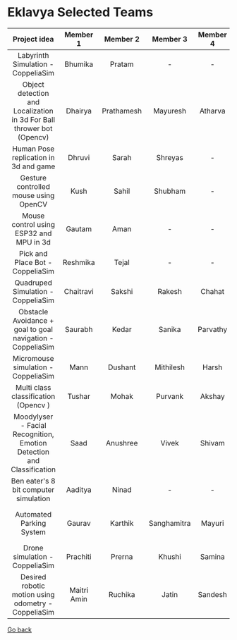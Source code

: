 # Eklavya Selected Teams

|                              Project idea                             |   Member 1  |  Member 2  |  Member 3   | Member 4 |              Mentors             |
|:---------------------------------------------------------------------:|:-----------:|:----------:|:-----------:|:--------:|:--------------------------------:|
|                   Labyrinth Simulation - CoppeliaSim                  |   Bhumika   |   Pratam   |      -      |     -    |      Lukesh, Jitesh, Vedant      |
| Object detection and Localization in 3d For Ball thrower bot (Opencv) |   Dhairya   | Prathamesh |   Mayuresh  |  Atharva |    Omkar S, Preeti, Shantanu     |
|                 Human Pose replication in 3d and game                 |    Dhruvi   |    Sarah   |   Shreyas   |     -    |          Saharsh, Akshat         |
|                 Gesture controlled mouse using OpenCV                 |     Kush    |    Sahil   |   Shubham   |     -    |          Vedant, Sravan          |
|                Mouse control using ESP32 and MPU in 3d                |    Gautam   |    Aman    |      -      |     -    | Vedant, Shubham, Omkar B, Sravan |
|                    Pick and Place Bot - CoppeliaSim                   |   Reshmika  |    Tejal   |      -      |     -    |           Preeti, Manas          |
|                   Quadruped Simulation - CoppeliaSim                  |  Chaitravi  |   Sakshi   |    Rakesh   |  Chahat  |          Jitesh, Shamit          |
|      Obstacle Avoidance + goal to goal  navigation - CoppeliaSim      |   Saurabh   |    Kedar   |    Sanika   | Parvathy |       Sanath, Maunil, Neha       |
|                  Micromouse simulation - CoppeliaSim                  |     Mann    |   Dushant  |  Mithilesh  |   Harsh  |         Dhruva, Omkar S          |
|                  Multi class classification (Opencv )                 |    Tushar   |    Mohak   |   Purvank   |  Akshay  |     Rahul, Abhinav, Shantanu     |
| Moodylyser - Facial Recognition, Emotion Detection and Classification |     Saad    |  Anushree  |    Vivek    |  Shivam  |         Abhinav, Shantanu        |
|                 Ben eater's 8 bit computer simulation                 |   Aaditya   |    Ninad   |      -      |     -    |      Omkar B, Lukesh, Vedant     |
|                        Automated Parking System                       |    Gaurav   |   Karthik  | Sanghamitra |  Mayuri  |  Manas, Saharsh, Akshat, Omkar S |
|                     Drone simulation - CoppeliaSim                    |   Prachiti  |   Prerna   |    Khushi   |  Samina  |       Lukesh, Omkar S, Neha      |
|          Desired robotic motion using odometry - CoppeliaSim          | Maitri Amin |   Ruchika  |    Jatin    |  Sandesh |          Shamit, Shubham         |

[Go back](index.md)